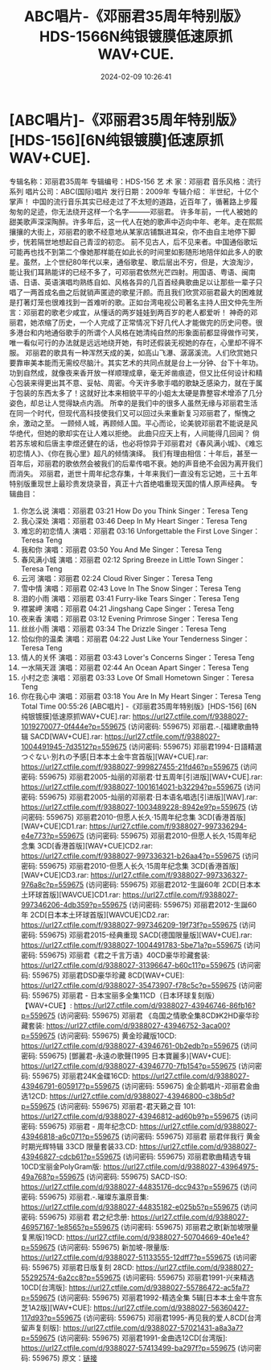 ﻿---
title: ABC唱片-《邓丽君35周年特别版》HDS-1566N纯银镀膜低速原抓WAV+CUE.
date: 2024-02-09 10:26:41
categories: WAV车载音乐、镜像
tags: 华语中文
---
# [ABC唱片]-《邓丽君35周年特别版》[HDS-156][6N纯银镀膜]低速原抓WAV+CUE].

专辑名称：邓丽君35周年
专辑编号：HDS-156
艺 术 家：邓丽君
音乐风格：流行系列
唱片公司：ABC(国际)唱片
发行日期：2009年
专辑介绍：
半世纪，十亿个掌声！
中国的流行音乐其实已经走过了不太短的道路，近百年了，循著路上步履匆匆的足迹，你无法绕开这样一个名字———邓丽君。
许多年前，一代人被她的甜美歌声深深陶醉。许多年后，这一代人在她的歌声中迈向中年、老年。走在熙熙攘攘的大街上，邓丽君的歌不经意地从某家店铺飘进耳朵，你不由自主地停下脚步，恍若隔世地想起自己青涩的初恋。
前不见古人，后不见来者。中国通俗歌坛可能再也找不到第二个像她那样能在如此长的时间里如影随形地陪伴如此多人的歌星。虽然，上个世纪80年代以来，通俗歌星、歌后层出不穷，但是，大浪淘沙，能让我们耳熟能详的已经不多了，可邓丽君依然光芒四射。用国语、粤语、闽南语、日语、英语演唱均熟练自如、风格各异的几百首经典歌曲足以让那些一辈子只唱了一两首成名曲之后就销声匿迹的歌星汗颜。而且我们欣赏邓丽君最大的困难就是打著灯笼也很难找到一首难听的歌。正如台湾电视公司著名主持人田文仲先生所言：邓丽君的歌老少咸宜，从懂话的两岁娃娃到两百岁的老人都爱听！
神奇的邓丽君，她浓缩了历史，一个人完成了正常情况下好几代人才能做完的历史问卷。很多港台和内地通俗歌手的所谓个人风格在她清纯自然的形象面前都显得做作可笑，唯一看似可行的办法就是远远地绕开她，有时还假装无视她的存在，心里却不得不服。
邓丽君的歌具有一种浑然天成的美，如高山飞瀑、潺潺溪流。人们欣赏她只要靠审美本能而无需绞尽脑汁。其实艺术的共同点就是台上一分钟、台下十年功。功到自然成，就像夜来香开放一样顺理成章，毫无斧凿痕迹，但又比任何设计和精心包装来得更出其不意、妥帖、周密。今天许多歌手唱的歌缺乏感染力，就在于属于包装的东西太多了！这就好比本来相貌平平的小姐太太硬是靠整容术增添了几分姿色，却总让人觉得缺点内涵。
所幸的是我们中的很多人虽然无缘与邓丽君生活在同一个时代，但现代高科技使我们又可以回过头来重新复习邓丽君了，惭愧之余，激动之至。
一顾倾人城，再顾倾人国。平心而论，论美貌邓丽君不能说是风华绝代，但她的歌却实在让人难以拒绝。
此曲只应天上有，人间能得几回闻？
倘若苏东坡和后唐主李煜还健在的话，也必将惊异于邓丽君对《春风满小城》、《难忘初恋情人》、《你在我心里》超凡的倾情演绎。
我们有理由相信：十年后，甚至一百年后，邓丽君的歌依然会被我们的后辈传唱不衰。她的声音绝不会因为离开我们而消失。
邓丽君，逝世十周年纪念存集，十年来我们一直没有忘记她，三十五年特别版重现世上最珍贵发烧录音，真正十六首绝唱重现天国的情人原声经典。
专辑曲目：
01. 你怎么说 演唱：邓丽君 03:21
How Do you Think Singer：Teresa Teng
02. 我心深处 演唱：邓丽君 03:46
Deep In My Heart Singer：Teresa Teng
03. 难忘的初恋情人 演唱：邓丽君 03:16
Unforgettable the First Love Singer：Teresa Teng
04. 我和你 演唱：邓丽君 03:50
You And Me Singer：Teresa Teng
05. 春风满小城 演唱：邓丽君 02:12
Spring Breeze in Little Town Singer：Teresa Teng
06. 云河 演唱：邓丽君 02:24
Cloud River Singer：Teresa Teng
07. 雪中情 演唱：邓丽君 02:43
Love In The Snow Singer：Teresa Teng
08. 泪的小雨 演唱：邓丽君 03:41
Furry-like Tears Singer：Teresa Teng
09. 襟裳岬 演唱：邓丽君 04:21
Jingshang Cape Singer：Teresa Teng
10. 夜来香 演唱：邓丽君 03:12
Evening Primrose Singer：Teresa Teng
11. 丝丝小雨 演唱：邓丽君 03:34
The Drizzle Singer：Teresa Teng
12. 恰似你的温柔 演唱：邓丽君 04:22
Just Like Your Tenderness Singer：Teresa Teng
13. 情人的关怀 演唱：邓丽君 03:43
Lover's Concerns Singer：Teresa Teng
14. 一水隔天涯 演唱：邓丽君 02:44
An Ocean Apart Singer：Teresa Teng
15. 小村之恋 演唱：邓丽君 03:33
Love Of Small Hometown Singer：Teresa Teng
16. 你在我心中 演唱：邓丽君 03:18
You Are In My Heart Singer：Teresa Teng
Total Time 00:55:26
[ABC唱片] -《邓丽君35周年特别版》[HDS-156] [6N纯银镀膜]低速原抓WAV+CUE].rar:
https://url27.ctfile.com/f/9388027-1019270077-0f444e?p=559675
(访问密码: 559675)
邓丽君.-.[福建歌曲特辑 SACD[WAV+CUE].rar: https://url27.ctfile.com/f/9388027-1004491945-7d3512?p=559675
(访问密码: 559675)
邓丽君1994-日語精選 つぐない·別れの予感[日本本土金牛宫首版][WAV+CUE].rar: https://url27.ctfile.com/f/9388027-999827455-21fd46?p=559675
(访问密码: 559675)
邓丽君2005-灿丽的邓丽君·廿五周年[引进版][WAV+CUE].rar: https://url27.ctfile.com/f/9388027-1001614021-b32294?p=559675
(访问密码: 559675)
邓丽君2005-灿丽的邓丽君·日本语名唱选[引进版][WAV].rar: https://url27.ctfile.com/f/9388027-1003489228-8942e9?p=559675
(访问密码: 559675)
邓丽君2010-但愿人长久·15周年纪念集 3CD[香港首版][WAV+CUE]CD1.rar: https://url27.ctfile.com/f/9388027-997336294-e4e773?p=559675
(访问密码: 559675)
邓丽君2010-但愿人长久·15周年纪念集 3CD[香港首版][WAV+CUE]CD2.rar: https://url27.ctfile.com/f/9388027-997336321-b26aa4?p=559675
(访问密码: 559675)
邓丽君2010-但愿人长久·15周年纪念集 3CD[香港首版][WAV+CUE]CD3.rar: https://url27.ctfile.com/f/9388027-997336327-976a8c?p=559675
(访问密码: 559675)
邓丽君2012-生誕60年 2CD[日本本土环球首版][WAVCUE]CD1.rar: https://url27.ctfile.com/f/9388027-997346206-4db359?p=559675
(访问密码: 559675)
邓丽君2012-生誕60年 2CD[日本本土环球首版][WAVCUE]CD2.rar: https://url27.ctfile.com/f/9388027-997346209-19f73f?p=559675
(访问密码: 559675)
邓丽君2015-经典重现 SACD[德国限量版][WAV+CUE].rar: https://url27.ctfile.com/f/9388027-1004491783-5be71a?p=559675
(访问密码: 559675)
邓丽君《君之千言万语》40CD豪华珍藏套装: https://url27.ctfile.com/d/9388027-31396647-b60c11?p=559675
(访问密码: 559675)
邓丽君DSD豪华珍藏 8CD[WAV+CUE]: https://url27.ctfile.com/d/9388027-35473907-f78c5c?p=559675
(访问密码: 559675)
邓丽君 - 日本宝丽多全集11CD（日本环球复刻版）【WAV+CUE】: https://url27.ctfile.com/d/9388027-43946746-86fb16?p=559675
(访问密码: 559675)
邓丽君 《岛国之情歌全集8CD》K2HD豪华珍藏套装: https://url27.ctfile.com/d/9388027-43946752-3aca00?p=559675
(访问密码: 559675)
黄金珍藏版10CD: https://url27.ctfile.com/d/9388027-43946761-0b2edb?p=559675
(访问密码: 559675)
[鄧麗君-永遠の歌聲(1995 日本寶麗多)[WAV+CUE]: https://url27.ctfile.com/d/9388027-43946770-7fb154?p=559675
(访问密码: 559675)
邓丽君24K金碟16CD: https://url27.ctfile.com/d/9388027-43946791-605917?p=559675
(访问密码: 559675)
金企鹅唱片-邓丽君金曲选12CD: https://url27.ctfile.com/d/9388027-43946800-c38b5d?p=559675
(访问密码: 559675)
邓丽君-君天籁之音 101: https://url27.ctfile.com/d/9388027-43946812-ad60b9?p=559675
(访问密码: 559675)
邓丽君 - 周年纪念CD: https://url27.ctfile.com/d/9388027-43946818-a6c071?p=559675
(访问密码: 559675)
邓丽君 丽君伴我行 黄金时期光辉特辑 33CD 限量套装33.CD: https://url27.ctfile.com/d/9388027-43946827-cdcb61?p=559675
(访问密码: 559675)
邓丽君歌曲精选专辑10CD宝丽金PolyGram版: https://url27.ctfile.com/d/9388027-43964975-49a768?p=559675
(访问密码: 559675)
SACD-ISO: https://url27.ctfile.com/d/9388027-44835176-dcc943?p=559675
(访问密码: 559675)
邓丽君.-.璀璨东瀛原音集: https://url27.ctfile.com/d/9388027-44835182-e025b5?p=559675
(访问密码: 559675)
邓丽君 君之纪念册: https://url27.ctfile.com/d/9388027-46957167-1e8565?p=559675
(访问密码: 559675)
邓丽君之歌[新加坡限量复黑版]19CD: https://url27.ctfile.com/d/9388027-50704669-40e1e4?p=559675
(访问密码: 559675)
新加坡-限量版: https://url27.ctfile.com/d/9388027-51133555-12dff7?p=559675
(访问密码: 559675)
邓丽君日版复刻 28CD: https://url27.ctfile.com/d/9388027-55292574-6a2cc8?p=559675
(访问密码: 559675)
邓丽君1991-兴来精选10CD[台湾版]: https://url27.ctfile.com/d/9388027-55786472-ac5fa7?p=559675
(访问密码: 559675)
邓丽君1992-精选全集 5辑[日本本土金牛宫东芝1A2版][WAV+CUE]: https://url27.ctfile.com/d/9388027-56360427-117d93?p=559675
(访问密码: 559675)
邓丽君1995-再见我的爱人8CD[台湾留声复刻版]: https://url27.ctfile.com/d/9388027-57021431-a8a3a7?p=559675
(访问密码: 559675)
邓丽君1991-金曲选12CD[台湾版]: https://url27.ctfile.com/d/9388027-57413499-ba297f?p=559675
(访问密码: 559675)
原文：[链接](https://blog.sina.com.cn/s/blog_1647c7e76010314fk.html)